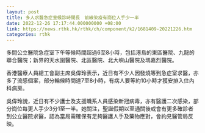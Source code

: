 ```yaml
---
layout: post
title: 多人求醫急症室候診時間長　前線染疫有崗位人手少一半
date: 2022-12-26 17:17:44.000000000 +08:00
link: https://news.rthk.hk/rthk/ch/component/k2/1681409-20221226.htm
categories: rthk
---
```


多間公立醫院急症室下午等候時間超過6至8小時，包括港島的東區醫院、九龍的聯合醫院；新界的天水圍醫院、北區醫院、北大嶼山醫院及瑪嘉烈醫院。

香港醫療人員總工會副主席吳偉玲表示，近日有不少人因發燒等到急症室求醫，亦多了流感個案，部分輪候時間達7至8小時，有病人要等約10小時才獲安排入住內科病房。

吳偉玲說，近日有不少護士及支援職系人員感染新冠病毒，亦有醫護二次感染，部分崗位每更人手少3分1至一半。她關注，聖誕假期以至通關後或會有更多確診者到公立醫院求醫，認為當局需確保有足夠醫護人手及藥物應對，會約見醫管局反映。
